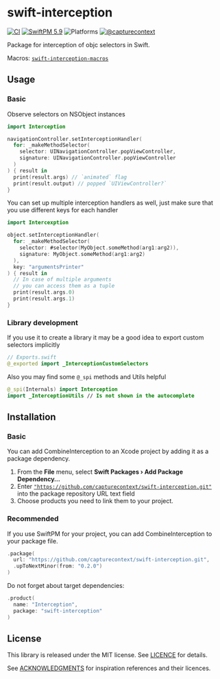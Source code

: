 # swift-interception

[![CI](https://github.com/CaptureContext/swift-interception/actions/workflows/ci.yml/badge.svg)](https://github.com/CaptureContext/swift-interception/actions/workflows/ci.yml) [![SwiftPM 5.9](https://img.shields.io/badge/swiftpm-5.9-ED523F.svg?style=flat)](https://swift.org/download/) ![Platforms](https://img.shields.io/badge/Platforms-iOS_|_macOS_|_Catalyst_|_tvOS_|_watchOS-ED523F.svg?style=flat) [![@capturecontext](https://img.shields.io/badge/contact-@capturecontext-1DA1F2.svg?style=flat&logo=twitter)](https://twitter.com/capture_context) 

Package for interception of objc selectors in Swift.

Macros: [`swift-interception-macros`](https://github.com/capturecontext/swift-interception-macros)

## Usage

### Basic

Observe selectors on NSObject instances

```swift
import Interception

navigationController.setInterceptionHandler(
  for: _makeMethodSelector(
    selector: UINavigationController.popViewController,
    signature: UINavigationController.popViewController
  )
) { result in 
  print(result.args) // `animated` flag
  print(result.output) // popped `UIViewController?`
}
```

You can set up multiple interception handlers as well, just make sure that you use different keys for each handler

```swift
import Intercexption

object.setInterceptionHandler(
  for: _makeMethodSelector(
    selector: #selector(MyObject.someMethod(arg1:arg2)),
    signature: MyObject.someMethod(arg1:arg2)
  ),
  key: "argumentsPrinter"
) { result in 
  // In case of multiple arguments
  // you can access them as a tuple
  print(result.args.0)
  print(result.args.1)
}
```

### Library development

If you use it to create a library it may be a good idea to export custom selectors implicitly

```swift
// Exports.swift
@_exported import _InterceptionCustomSelectors
```

Also you may find some `@_spi` methods and Utils helpful

```swift
@_spi(Internals) import Interception
import _InterceptionUtils // Is not shown in the autocomplete
```

<!--- See [`combine-interception`](https://github.com/capturecontext/combine-interception) for usage example. --->

## Installation

### Basic

You can add CombineInterception to an Xcode project by adding it as a package dependency.

1. From the **File** menu, select **Swift Packages › Add Package Dependency…**
2. Enter [`"https://github.com/capturecontext/swift-interception.git"`](https://github.com/capturecontext/swift-interception.git) into the package repository URL text field
3. Choose products you need to link them to your project.

### Recommended

If you use SwiftPM for your project, you can add CombineInterception to your package file.

```swift
.package(
  url: "https://github.com/capturecontext/swift-interception.git", 
  .upToNextMinor(from: "0.2.0")
)
```

Do not forget about target dependencies:

```swift
.product(
  name: "Interception", 
  package: "swift-interception"
)
```

## License

This library is released under the MIT license. See [LICENCE](LICENCE) for details.

See [ACKNOWLEDGMENTS](ACKNOWLEDGMENTS) for inspiration references and their licences.
